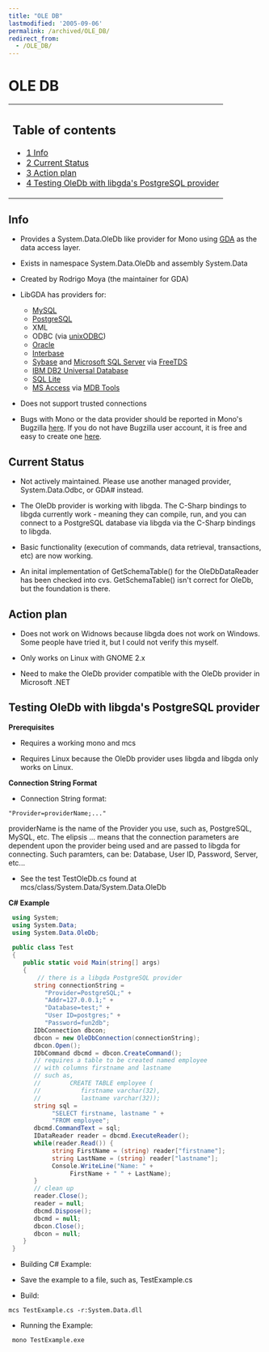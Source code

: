 ```yaml
---
title: "OLE DB"
lastmodified: '2005-09-06'
permalink: /archived/OLE_DB/
redirect_from:
  - /OLE_DB/
---
```


OLE DB
======

<table>
<col width="100%" />
<tbody>
<tr class="odd">
<td align="left"><h2>Table of contents</h2>
<ul>
<li><a href="#info">1 Info</a></li>
<li><a href="#current-status">2 Current Status</a></li>
<li><a href="#action-plan">3 Action plan</a></li>
<li><a href="#testing-oledb-with-libgdas-postgresql-provider">4 Testing OleDb with libgda's PostgreSQL provider</a></li>
</ul></td>
</tr>
</tbody>
</table>

Info
----

-   Provides a System.Data.OleDb like provider for Mono using [GDA](http://www.gnome-db.org/) as the data access layer.

-   Exists in namespace System.Data.OleDb and assembly System.Data

-   Created by Rodrigo Moya (the maintainer for GDA)

-   LibGDA has providers for:
    -   [MySQL](http://www.mysql.com/)
    -   [PostgreSQL](http://www.postgresql.org/)
    -   XML
    -   ODBC (via [unixODBC](http://www.unixodbc.org/))
    -   [Oracle](http://www.oracle.com/)
    -   [Interbase](http://www.borland.com/products/downloads/download_interbase.html)
    -   [Sybase](http://www.sybase.com/downloads) and [Microsoft SQL Server](http://www.microsoft.com/sql/default.asp) via [FreeTDS](http://www.freetds.org/)
    -   [IBM DB2 Universal Database](http://www-3.ibm.com/software/data/db2/)
    -   [SQL Lite](http://www.hwaci.com/sw/sqlite/download.html)
    -   [MS Access](http://www.microsoft.com/office/access/default.asp) via [MDB Tools](http://mdbtools.sourceforge.net/)

-   Does not support trusted connections

-   Bugs with Mono or the data provider should be reported in Mono's Bugzilla [here](http://bugzilla.ximian.com/). If you do not have Bugzilla user account, it is free and easy to create one [here](http://bugzilla.ximian.com/createaccount.cgi).

Current Status
--------------

-   Not actively maintained. Please use another managed provider, System.Data.Odbc, or GDA\# instead.

-   The OleDb provider is working with libgda. The C-Sharp bindings to libgda currently work - meaning they can compile, run, and you can connect to a PostgreSQL database via libgda via the C-Sharp bindings to libgda.

-   Basic functionality (execution of commands, data retrieval, transactions, etc) are now working.

-   An inital implementation of GetSchemaTable() for the OleDbDataReader has been checked into cvs. GetSchemaTable() isn't correct for OleDb, but the foundation is there.

Action plan
-----------

-   Does not work on Widnows because libgda does not work on Windows. Some people have tried it, but I could not verify this myself.

-   Only works on Linux with GNOME 2.x

-   Need to make the OleDb provider compatible with the OleDb provider in Microsoft .NET

Testing OleDb with libgda's PostgreSQL provider
-----------------------------------------------

**Prerequisites**

-   Requires a working mono and mcs

-   Requires Linux because the OleDb provider uses libgda and libgda only works on Linux.

**Connection String Format**

-   Connection String format:

<!-- -->

    "Provider=providerName;..."

providerName is the name of the Provider you use, such as, PostgreSQL, MySQL, etc. The elipsis ... means that the connection parameters are dependent upon the provider being used and are passed to libgda for connecting. Such paramters, can be: Database, User ID, Password, Server, etc...

-   See the test TestOleDb.cs found at mcs/class/System.Data/System.Data.OleDb

**C\# Example**

``` csharp
 using System;
 using System.Data;
 using System.Data.OleDb;
 
 public class Test
 {
    public static void Main(string[] args)
    {
        // there is a libgda PostgreSQL provider
       string connectionString =
          "Provider=PostgreSQL;" +
          "Addr=127.0.0.1;" +
          "Database=test;" +
          "User ID=postgres;" +
          "Password=fun2db";
       IDbConnection dbcon;
       dbcon = new OleDbConnection(connectionString);
       dbcon.Open();
       IDbCommand dbcmd = dbcon.CreateCommand();
       // requires a table to be created named employee
       // with columns firstname and lastname
       // such as,
       //        CREATE TABLE employee (
       //           firstname varchar(32),
       //           lastname varchar(32));
       string sql =
            "SELECT firstname, lastname " +
            "FROM employee";
       dbcmd.CommandText = sql;
       IDataReader reader = dbcmd.ExecuteReader();
       while(reader.Read()) {
            string FirstName = (string) reader["firstname"];
            string LastName = (string) reader["lastname"];
            Console.WriteLine("Name: " +
                 FirstName + " " + LastName);
       }
       // clean up
       reader.Close();
       reader = null;
       dbcmd.Dispose();
       dbcmd = null;
       dbcon.Close();
       dbcon = null;
    }
 }
```

-   Building C\# Example:
-   Save the example to a file, such as, TestExample.cs

-   Build:

<!-- -->

    mcs TestExample.cs -r:System.Data.dll

-   Running the Example:

<!-- -->

     mono TestExample.exe 

